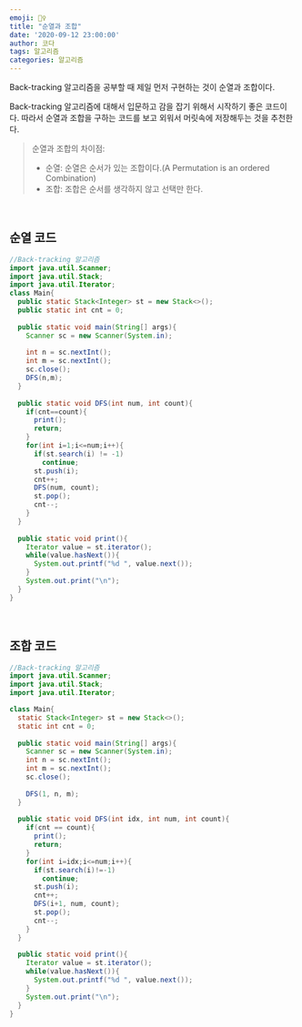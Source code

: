 ```yaml
---
emoji: 🤹‍♀️
title: "순열과 조합"
date: '2020-09-12 23:00:00'
author: 코다
tags: 알고리즘
categories: 알고리즘
---
```


Back-tracking 알고리즘을 공부할 때 제일 먼저 구현하는 것이 순열과 조합이다. <br>

Back-tracking 알고리즘에 대해서 입문하고 감을 잡기 위해서 시작하기 좋은 코드이다. 따라서 순열과 조합을 구하는 코드를 보고 외워서 머릿속에 저장해두는 것을 추천한다. <br>

> 순열과 조합의 차이점:
>
> - 순열: 순열은 순서가 있는 조합이다.(A Permutation is an ordered Combination)
> - 조합: 조합은 순서를 생각하지 않고 선택만 한다.

<br>

## 순열 코드

```java
//Back-tracking 알고리즘
import java.util.Scanner;
import java.util.Stack;
import java.util.Iterator;
class Main{
  public static Stack<Integer> st = new Stack<>();
  public static int cnt = 0;
  
  public static void main(String[] args){
    Scanner sc = new Scanner(System.in);
    
    int n = sc.nextInt();
    int m = sc.nextInt();
    sc.close();
    DFS(n,m);
  }
  
  public static void DFS(int num, int count){
    if(cnt==count){
      print();
      return;
    }
    for(int i=1;i<=num;i++){
      if(st.search(i) != -1)
        continue;
      st.push(i);
      cnt++;
      DFS(num, count);
      st.pop();
      cnt--;
    }
  }
 
  public static void print(){
    Iterator value = st.iterator();
    while(value.hasNext()){
      System.out.printf("%d ", value.next()); 
    }   
    System.out.print("\n");
  }
}
```

<br>

## 조합 코드

```java
//Back-tracking 알고리즘
import java.util.Scanner;
import java.util.Stack;
import java.util.Iterator;

class Main{
  static Stack<Integer> st = new Stack<>();
  static int cnt = 0;
  
  public static void main(String[] args){
    Scanner sc = new Scanner(System.in);
    int n = sc.nextInt();
    int m = sc.nextInt();
    sc.close();
    
    DFS(1, n, m);
  }
  
  public static void DFS(int idx, int num, int count){
    if(cnt == count){
      print();
      return;
    }
    for(int i=idx;i<=num;i++){
      if(st.search(i)!=-1)
        continue;
      st.push(i);
      cnt++;
      DFS(i+1, num, count);
      st.pop();
      cnt--;
    }
  }
  
  public static void print(){
    Iterator value = st.iterator();
    while(value.hasNext()){
      System.out.printf("%d ", value.next());
    }
    System.out.print("\n");
  }
}
```

<br>
<br>

```toc
```